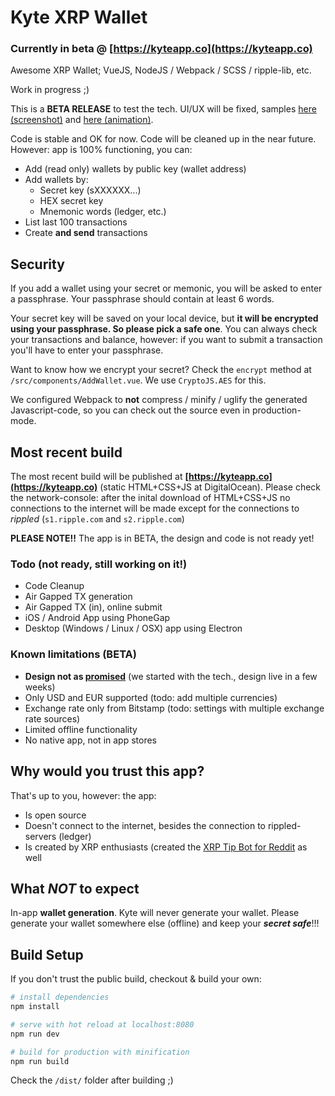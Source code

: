 # Kyte XRP Wallet

### Currently in beta @ **[https://kyteapp.co](https://kyteapp.co)**

Awesome XRP Wallet; VueJS, NodeJS / Webpack / SCSS / ripple-lib, etc.

Work in progress ;)

This is a **BETA RELEASE** to test the tech. UI/UX will be fixed, samples [here (screenshot)](https://n47esjf.dlvr.cloud/image.png) and [here (animation)](https://krga9ir.dlvr.cloud/testy%20(2).mp4).

Code is stable and OK for now. Code will be cleaned up in the near future. However: app is 100% functioning, you can:

- Add (read only) wallets by public key (wallet address)
- Add wallets by:
    - Secret key (sXXXXXX...)
    - HEX secret key
    - Mnemonic words (ledger, etc.)
- List last 100 transactions
- Create **and send** transactions

## Security

If you add a wallet using your secret or memonic, you will be asked to enter a passphrase. Your passphrase should contain at least 6 words. 

Your secret key will be saved on your local device, but **it will be encrypted using your passphrase. So please pick a safe one**.
You can always check your transactions and balance, however: if you want to submit a transaction you'll have to enter your passphrase.

Want to know how we encrypt your secret? Check the `encrypt` method at `/src/components/AddWallet.vue`. We use `CryptoJS.AES` for this.

We configured Webpack to **not** compress / minify / uglify the generated Javascript-code, so you can check out the source even in production-mode.

## Most recent build

The most recent build will be published at **[https://kyteapp.co](https://kyteapp.co)** (static HTML+CSS+JS at DigitalOcean). Please check the network-console: after the inital download of HTML+CSS+JS no connections to the internet will be made except for the connections to _rippled_ (`s1.ripple.com` and `s2.ripple.com`)

**PLEASE NOTE!!** The app is in BETA, the design and code is not ready yet!

### Todo (not ready, still working on it!)

- Code Cleanup
- Air Gapped TX generation
- Air Gapped TX (in), online submit
- iOS / Android App using PhoneGap
- Desktop (Windows / Linux / OSX) app using Electron

### Known limitations (BETA)

- **Design not as [promised](https://n47esjf.dlvr.cloud/image.png)** (we started with the tech., design live in a few weeks)
- Only USD and EUR supported (todo: add multiple currencies)
- Exchange rate only from Bitstamp (todo: settings with multiple exchange rate sources)
- Limited offline functionality
- No native app, not in app stores

## Why would you trust this app?

That's up to you, however: the app:

- Is open source
- Doesn't connect to the internet, besides the connection to rippled-servers (ledger)
- Is created by XRP enthusiasts (created the [XRP Tip Bot for Reddit](https://www.xrptipbot.com) as well

## What _NOT_ to expect

In-app **wallet generation**. Kyte will never generate your wallet. Please generate your wallet somewhere else (offline) and keep your ***secret safe***!!!

## Build Setup

If you don't trust the public build, checkout & build your own:

``` bash
# install dependencies
npm install

# serve with hot reload at localhost:8080
npm run dev

# build for production with minification
npm run build
```

Check the `/dist/` folder after building ;)